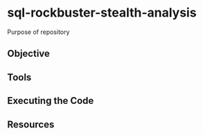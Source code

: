 # sql-rockbuster-stealth-analysis
Purpose of repository

## Objective

## Tools

## Executing the Code

## Resources
